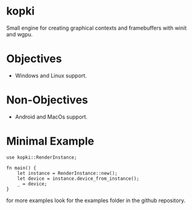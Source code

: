 # kopki

Small engine for creating graphical contexts and framebuffers with winit and wgpu.

# Objectives
- Windows and Linux support.

# Non-Objectives
- Android and MacOs support.

# Minimal Example
```
use kopki::RenderInstance;

fn main() {
    let instance = RenderInstance::new();
    let device = instance.device_from_instance();
    _ = device;
}
```

for more examples look for the examples folder in the github repository.